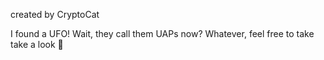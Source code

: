 created by CryptoCat

I found a UFO! Wait, they call them UAPs now? Whatever, feel free to take take a look 🔎
